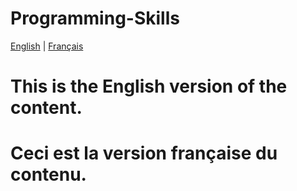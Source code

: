 # Programming-Skills

<div>
  <a href="#english">English</a> |
  <a href="#french">Français</a>
</div>

<!-- ENGLISH VERSION -->

<h1 id="english">This is the English version of the content.</h1>

<!-- FRENCH VERSION -->

<h1 id="french">Ceci est la version française du contenu.</h1>
